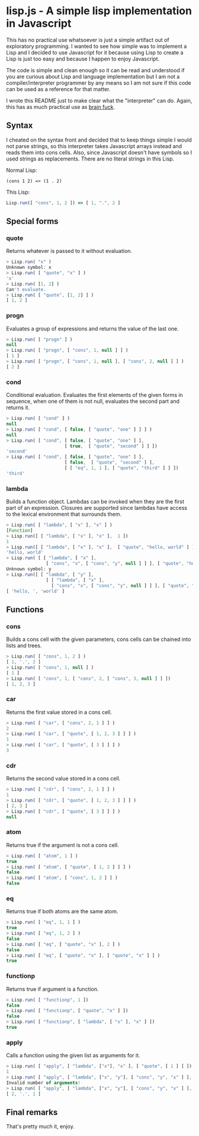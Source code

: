 lisp.js - A simple lisp implementation in Javascript
===

This has no practical use whatsoever is just a simple artifact out of exploratory programming. I wanted to see how simple was to implement a Lisp and I decided to use Javascript for it because using Lisp to create a Lisp is just too easy and because I happen to enjoy Javascript.

The code is simple and clean enough so it can be read and understood if you are curious about Lisp and language implementation but I am not a compiler/interpreter programmer by any means so I am not sure if this code can be used as a reference for that matter.

I wrote this README just to make clear what the "interpreter" can do. Again, this has as much practical use as [brain fuck](http://en.wikipedia.org/wiki/Brainfuck).

## Syntax

I cheated on the syntax front and decided that to keep things simple I would not parse strings, so this interpreter takes Javascript arrays instead and reads them into cons cells. Also, since Javascript doesn't have symbols so I used strings as replacements. There are no literal strings in this Lisp.

Normal Lisp:

```Lisp
(cons 1 2) => (1 . 2)
```

This Lisp:

```Javascript
Lisp.run([ "cons", 1, 2 ]) => [ 1, ".", 2 ]
```

## Special forms

### quote

Returns whatever is passed to it without evaluation.

```Javascript
> Lisp.run( "x" )
Unknown symbol: x
> Lisp.run( [ "quote", "x" ] )
'x'
> Lisp.run( [1, 2] )
Can't evaluate.
> Lisp.run( [ "quote", [1, 2] ] )
[ 1, 2 ]
```

### progn

Evaluates a group of expressions and returns the value of the last one.

```Javascript
> Lisp.run( [ "progn" ] )
null
> Lisp.run( [ "progn", [ "cons", 1, null ] ] )
[ 1 ]
> Lisp.run( [ "progn", [ "cons", 1, null ], [ "cons", 2, null ] ] )
[ 2 ]
```

### cond

Conditional evaluation. Evaluates the first elements of the given forms in sequence, when one of them is not null, evaluates the second part and returns it.

```Javascript
> Lisp.run( [ "cond" ] )
null
> Lisp.run( [ "cond", [ false, [ "quote", "one" ] ] ] )
null
> Lisp.run( [ "cond", [ false, [ "quote", "one" ] ],
                      [ true,  [ "quote", "second" ] ] ])
'second'
> Lisp.run( [ "cond", [ false, [ "quote", "one" ] ],
                      [ false,  [ "quote", "second" ] ],
                      [ [ "eq", 1, 1 ], [ "quote", "third" ] ] ])
'third'
```

### lambda

Builds a function object. Lambdas can be invoked when they are the first part of an expression. Closures are supported since lambdas have access to the lexical environment that surrounds them.

```Javascript
> Lisp.run( [ "lambda", [ "x" ], "x" ] )
[Function]
> Lisp.run([ [ "lambda", [ "x" ], "x" ],  1 ])
1
> Lisp.run([ [ "lambda", [ "x" ], "x" ],  [ "quote", "hello, world" ] ])
'hello, world'
> Lisp.run( [ [ "lambda", [ "x" ],
               [ "cons", "x", [ "cons", "y", null ] ] ], [ "quote", "hello, " ] ])
Unknown symbol: y
> Lisp.run([ [ "lambda", [ "y" ],
               [ [ "lambda", [ "x" ],
                 [ "cons", "x", [ "cons", "y", null ] ] ], [ "quote", "hello, " ] ] ], [ "quote", "world" ] ])
[ 'hello, ', 'world' ]
```

## Functions

### cons

Builds a cons cell with the given parameters, cons cells can be chained into lists and trees.

```Javascript
> Lisp.run( [ "cons", 1, 2 ] )
[ 1, '.', 2 ]
> Lisp.run( [ "cons", 1, null ] )
[ 1 ]
> Lisp.run( [ "cons", 1, [ "cons", 2, [ "cons", 3, null ] ] ])
[ 1, 2, 3 ]
```

### car

Returns the first value stored in a cons cell.

```Javascript
> Lisp.run( [ "car", [ "cons", 2, 1 ] ] )
2
> Lisp.run( [ "car", [ "quote", [ 1, 2, 3 ] ] ] )
1
> Lisp.run( [ "car", [ "quote", [ 3 ] ] ] )
3
```

### cdr

Returns the second value stored in a cons cell.

```Javascript
> Lisp.run( [ "cdr", [ "cons", 2, 1 ] ] )
1
> Lisp.run( [ "cdr", [ "quote", [ 1, 2, 3 ] ] ] )
[ 2, 3 ]
> Lisp.run( [ "cdr", [ "quote", [ 3 ] ] ] )
null
```

### atom

Returns true if the argument is not a cons cell.

```Javascript
> Lisp.run( [ "atom", 1 ] )
true
> Lisp.run( [ "atom", [ "quote", [ 1, 2 ] ] ] )
false
> Lisp.run( [ "atom", [ "cons", 1, 2 ] ] )
false
```

### eq

Returns true if both atoms are the same atom.

```Javascript
> Lisp.run( [ "eq", 1, 1 ] )
true
> Lisp.run( [ "eq", 1, 2 ] )
false
> Lisp.run( [ "eq", [ "quote", "x" ], 2 ] )
false
> Lisp.run( [ "eq", [ "quote", "x" ], [ "quote", "x" ] ] )
true
```

### functionp

Returns true if argument is a function.

```Javascript
> Lisp.run( [ "functionp", 1 ])
false
> Lisp.run( [ "functionp", [ "quote", "x" ] ])
false
> Lisp.run( [ "functionp", [ "lambda", [ "x" ], "x" ] ])
true
```

### apply

Calls a function using the given list as arguments for it.

```Javascript
> Lisp.run( [ "apply", [ "lambda", ["x"], "x" ], [ "quote", [ 1 ] ] ])
1
> Lisp.run( [ "apply", [ "lambda", ["x", "y"], [ "cons", "y", "x" ] ], [ "quote", [ 1 ] ] ])
Invalid number of arguments!
> Lisp.run( [ "apply", [ "lambda", ["x", "y"], [ "cons", "y", "x" ] ], [ "quote", [ 1, 2 ] ] ])
[ 2, '.', 1 ]
```

## Final remarks

That's pretty much it, enjoy.
